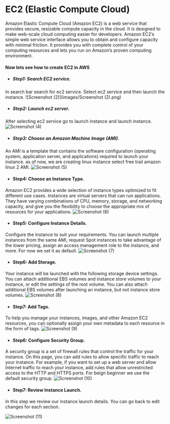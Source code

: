 # EC2 (Elastic Compute Cloud)

Amazon Elastic Compute Cloud (Amazon EC2) is a web service that provides secure, resizable compute capacity in the cloud. It is designed to make web-scale cloud computing easier for developers. Amazon EC2’s simple web service interface allows you to obtain and configure capacity with minimal friction. It provides you with complete control of your computing resources and lets you run on Amazon’s proven computing environment.

#### Now lets see how to create EC2 in AWS
* ##### Step1: Search EC2 service.
In search bar search for ec2 service. Select ec2 service and then launch the instance.
![Screenshot (2)](images/Screenshot (2).png)


* ##### Step2: Launch ec2 server.
After selecting ec2 service go to launch instance and launch instance.
![Screenshot (4)](https://user-images.githubusercontent.com/37652192/81003842-1f88f100-8e69-11ea-9174-f160cece1cee.png)



* ##### Step3: Choose an Amazon Machine Image (AMI).
An AMI is a template that contains the software configuration (operating system, application server, and applications) required to launch your instance. as of now, we are creating linux instance select free trail amazon linux 2 AMI.
![Screenshot (5)](https://user-images.githubusercontent.com/37652192/81003869-2879c280-8e69-11ea-95eb-fe96b8ff2d9d.png)


* #### Step4: Choose an Instance Type.
Amazon EC2 provides a wide selection of instance types optimized to fit different use cases. Instances are virtual servers that can run applications. They have varying combinations of CPU, memory, storage, and networking capacity, and give you the flexibility to choose the appropriate mix of resources for your applications.
![Screenshot (6)](https://user-images.githubusercontent.com/37652192/81003874-2adc1c80-8e69-11ea-9ca2-406c3a06208d.png)


* #### Step5: Configure Instance Details.
Configure the instance to suit your requirements. You can launch multiple instances from the same AMI, request Spot instances to take advantage of the lower pricing, assign an access management role to the instance, and more. For now we set it as default.
![Screenshot (7)](https://user-images.githubusercontent.com/37652192/81003875-2ca5e000-8e69-11ea-9cee-9d6eda49549a.png)

* #### Step6: Add Storage.
Your instance will be launched with the following storage device settings. You can attach additional EBS volumes and instance store volumes to your instance, or edit the settings of the root volume. You can also attach additional EBS volumes after launching an instance, but not instance store volumes.
![Screenshot (8)](https://user-images.githubusercontent.com/37652192/81003881-2d3e7680-8e69-11ea-9a17-06af8beea587.png)


* #### Step7: Add Tags.
To help you manage your instances, images, and other Amazon EC2 resources, you can optionally assign your own metadata to each resource in the form of tags.
![Screenshot (9)](https://user-images.githubusercontent.com/37652192/81003888-2e6fa380-8e69-11ea-8980-d6b4cfa16458.png)

* #### Step6: Configure Security Group.
A security group is a set of firewall rules that control the traffic for your instance. On this page, you can add rules to allow specific traffic to reach your instance. For example, if you want to set up a web server and allow Internet traffic to reach your instance, add rules that allow unrestricted access to the HTTP and HTTPS ports. For beign beginner we use the default security group.
![Screenshot (10)](https://user-images.githubusercontent.com/37652192/81003890-2fa0d080-8e69-11ea-841b-1323860ccf56.png)

* #### Step7: Review Instance Launch.
In this step we review our instance launch details. You can go back to edit changes for each section.

![Screenshot (11)](https://user-images.githubusercontent.com/37652192/81003894-30396700-8e69-11ea-9cc7-3fb4530345b8.png)



